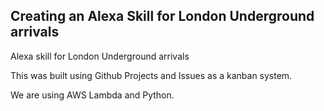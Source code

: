 ## Creating an Alexa Skill for London Underground arrivals

Alexa skill for London Underground arrivals

This was built using Github Projects and Issues as a kanban system.

We are using AWS Lambda and Python.

